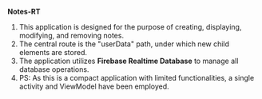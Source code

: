 **Notes-RT**
1. This application is designed for the purpose of creating, displaying, modifying, and removing notes.
2. The central route is the "userData" path, under which new child elements are stored.
3. The application utilizes **Firebase Realtime Database** to manage all database operations.
4. PS: As this is a compact application with limited functionalities, a single activity and ViewModel have been employed.